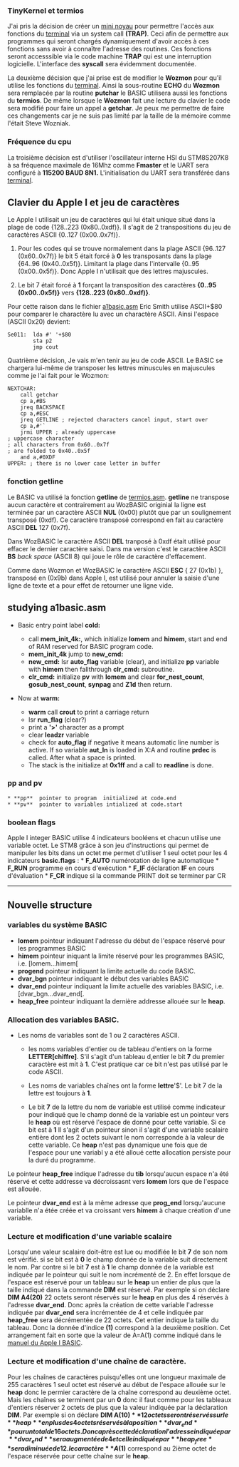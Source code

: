 ### TinyKernel et termios 

J'ai pris la décision de créer un [mini noyau](tinyKernel.asm) pour permettre l'accès aux fonctions du [terminal](termios.asm) via un system call **(TRAP)**. Ceci afin de permettre aux programmes qui seront chargés dynamiquement d'avoir accès à ces fonctions sans avoir à connaître l'adresse des routines. Ces fonctions seront accesssible via le code machine  **TRAP** qui est une interruption logicielle. L'interface des **syscall** sera évidemment documentée.

La deuxième décision que j'ai prise est de modifier le **Wozmon** pour qu'il utilise les fonctions du [terminal](termios.asm). Ainsi la sous-routine 
**ECHO** du **Wozmon**  sera remplacée par la routine **putchar** le BASIC utilisera aussi les fonctions du **termios**. De même lorsque le **Wozmon** 
fait une lecture du clavier le code sera modifié pour faire un appel a **getchar**. Je peux me permettre de faire
ces changements car je ne suis pas limité par la taille de la mémoire comme l'était Steve Wozniak.

###  Fréquence du cpu
La troisième décision est d'utiliser l'oscillateur interne HSI du STM8S207K8 à sa fréquence maximale de 16Mhz comme **Fmaster** et le UART sera configuré à **115200 BAUD 8N1.**  L'initialisation du UART sera transférée dans [terminal](termios.asm).

##  Clavier du Apple I et jeu de caractères

Le Apple I utilisait un jeu de caractères qui lui était unique situé dans la plage de code {128..223 (0x80..0xdf)}. Il s'agit de 2 transpositions du jeu de caractères ASCII {0..127 (0x00..0x7f)}. 

1. Pour les codes qui se trouve normalement dans la plage ASCII {96..127 (0x60..0x7f)} le bit 5 était forcé à **0** les transposants dans la plage {64..96 (0x40..0x5f)}. Limitant la plage dans l'intervalle {0..95 (0x00..0x5f)}. Donc Apple I n'utilisait que des lettres majuscules. 

1. Le bit 7 était forcé à **1** forçant la transposition des caractères   **{0..95 (0x00..0x5f)}** vers **{128..223 (0x80..0xdf)}**.

Pour cette raison dans le fichier [a1basic.asm](Apple-1-refs/a1basic-master/a1basic.asm) Eric Smith utilise ASCII+$80 pour comparer le charactère lu avec un charactère ASCII.  Ainsi l'espace (ASCII 0x20) devient:
```
Se011:	lda	#' '+$80
		sta	p2
		jmp	cout
```

Quatrième décision, Je vais m'en tenir au jeu de code ASCII. Le BASIC se chargera lui-même de transposer les lettres minuscules en majuscules comme je l'ai fait pour le Wozmon:
```
NEXTCHAR:
    call getchar 
    cp a,#BS  
    jreq BACKSPACE 
    cp a,#ESC 
    jreq GETLINE ; rejected characters cancel input, start over  
    cp a,#'` 
    jrmi UPPER ; already uppercase 
; uppercase character
; all characters from 0x60..0x7f 
; are folded to 0x40..0x5f     
    and a,#0XDF  
UPPER: ; there is no lower case letter in buffer 
```

### fonction getline

Le BASIC va utilisé la fonction **getline** de [termios.asm](termios.asm). **getline** ne transpose aucun caractère et contrairement au WozBASIC originial la ligne est terminée par un caractère ASCII **NUL** (0x00) plutôt que par un soulignement transposé (0xdf). Ce caractère transposé correspond en fait au caractère ASCII **DEL** 127 (0x7f). 

Dans WozBASIC le caractère ASCII **DEL** tranposé à 0xdf était utilisé pour effacer le dernier caractère saisi. Dans ma version c'est le caractère ASCII **BS** *back space* (ASCII 8) qui joue le rôle de caractère d'effacement. 

Comme dans Wozmon et WozBASIC le caractère ASCII **ESC** { 27 (0x1b) }, transposé en (0x9b) dans Apple I, est utilisé pour annuler la saisie d'une ligne de texte et a pour effet de retourner une ligne vide.

## studying a1basic.asm 

* Basic entry point label **cold:** 
    * call **mem_init_4k:**, which initialize **lomem** and **himem**, start and end of RAM reserved for BASIC program code. 
    * **mem_init_4k** jump to **new_cmd:** 
    * **new_cmd:**  lsr **auto_flag** variable (clear), and initialize **pp** variable with **himem** then fallthrough **clr_cmd:** subroutine.
    * **clr_cmd:** initialize **pv** with **lomem** and clear **for_nest_count**, **gosub_nest_count**, **synpag** and **Z1d** then return.

* Now at **warm:** 
    * **warm** call **crout**  to print a carriage return 
    * lsr **run_flag**  (clear?)
    * print a **'>'** character as a prompt
    * clear **leadzr** variable 
    * check for **auto_flag** if negative it means automatic line number is active. If so variable **aut_ln** is loaded in X:A and routine 
      **prdec** is called. After what a space is printed.
    * The stack is the initialize at **0x1ff** and a call to **readline** is done. 
    
###  pp and pv 

    * **pp**  pointer to program  initialized at code.end  
    * **pv**  pointer to variables intialized at code.start  
    

### boolean flags 

Apple I integer BASIC utilise 4 indicateurs booléens et chacun utilise une variable octet. Le STM8 grâce à son jeu d'instructions qui permet de manipuler les bits dans un octet me permet d'utiliser 1 seul octet pour les 4 indicateurs **basic.flags** :
    * **F_AUTO** numérotation de ligne automatique 
    * **F_RUN**  programme en cours d'exécution 
    * **F_IF**   déclaration **IF** en cours d'évaluation 
    * **F_CR**   indique si la commande PRINT doit se terminer par CR  
    

<hr>

##  Nouvelle structure

### variables du système BASIC 

*  **lomem**  pointeur indiquant l'adresse du début de l'espace réservé pour les programmes BASIC 
*  **himem**  pointeur iniquant la limite réservé pour les programmes BASIC, i.e. [lomem...himem[
*  **progend** pointeur indiquant la limite actuelle du code BASIC. 
*  **dvar_bgn** pointeur indiquant le début des variables BASIC
* **dvar_end** pointeur indiquant la limite actuelle des variables BASIC, i.e. [dvar_bgn...dvar_end[.  
* **heap_free** pointeur indiquant la dernière addresse allouée sur le **heap**. 

### Allocation des variables BASIC. 

* Les noms de variables sont de 1 ou 2 caractères ASCII. 
    * les noms variables d'entier ou de tableau d'entiers on la forme **LETTER[chiffre]**. S'il s'agit d'un tableau d,entier le bit **7** du premier caractère est mit à **1**. C'est pratique car ce bit n'est pas utilisé par le code ASCII. 

    * Les noms de variables chaînes ont la forme **lettre**'$'.  Le bit 7 de la lettre est toujours à **1**. 

    * Le bit **7** de la lettre du nom de variable est utilisé comme indicateur pour indiqué que le champ donné de la variable est un pointeur vers le **heap** où est réservé l'espace de donné pour cette variable. Si ce bit est à **1** Il s'agit d'un pointeur sinon il s'agit d'une variable scalaire entière dont les 2 octets suivant le nom corresponde à la valeur de cette variable. Ce **heap** n'est pas dynamique une fois que de l'espace pour une variabl y a été alloué cette allocation persiste pour la duré du programme. 

Le pointeur **heap_free** indique l'adresse du **tib** lorsqu'aucun espace n'a été réservé et cette addresse va décroissasnt vers **lomem** lors que de l'espace est allouée. 

Le pointeur **dvar_end** est à la même adresse que **prog_end** lorsqu'aucune variablle n'a étée créée et va croissant vers **himem** à chaque création d'une variable. 

### Lecture et modification d'une variable scalaire

Lorsqu'une valeur scalaire doit-être est lue ou modifiée le bit **7** de son nom est vérifié. si se bit est à **0** le champ donnée de la variable suit directement le nom. Par contre si le bit **7** est à **1** le champ donnée de la variable est indiquée par le pointeur qui suit le nom incrémenté de 2. 
En effet lorsque de l'espace est réservé pour un tableau sur le **heap** un entier de plus que la taille indiqué dans la commande **DIM** est réservé. Par exemple si on déclare **DIM A4(20)** 22 octets seront réservés sur le **heap** en plus des 4 réservés à l'adresse **dvar_end**. Donc après la création de cette variable l'adresse indiquée par **dvar_end** sera incrémentée de 4 et celle indiquée par **heap_free** sera décrémentée de 22 octets. 
Cet entier indique la taille du tableau. Donc la donnée d'indice **(1)** correspond à la deuxième position. Cet arrangement fait en sorte que la valeur de A=A(1) comme indiqué dans le [manuel du Apple I BASIC](Apple-1-refs/apple1_basic_manual.pdf).

### Lecture et modification d'une chaîne de caractère. 

Pour les chaînes de caractères puisqu'elles ont une longueur maximale de 255 caractères 1 seul octet est réservé au début de l'espace allouée sur le **heap** donc le permier caractère de la chaîne correspond au deuxième octet. Mais les chaînes se terminent par un **0**  donc il faut comme pour les tableaux d'entiers réserver 2 octets de plus que la valeur indiquée par la déclaration **DIM**. Par exemple si on déclare **DIM A$(10)** 12 octets seront réservés sur le **heap** en plus des 4 octets réservés à la position **dvar_end** pour un total de 16 octets.  Donc après cette déclaration l'adresse indiquée par **dvar_end** sera augmentée de 4 et celle indiquée par **heap_free** sera diminuée de 12. le caractère **A$(1)** correspond au 2ième octet de l'espace réservée pour cette chaîne sur le **heap**. 
